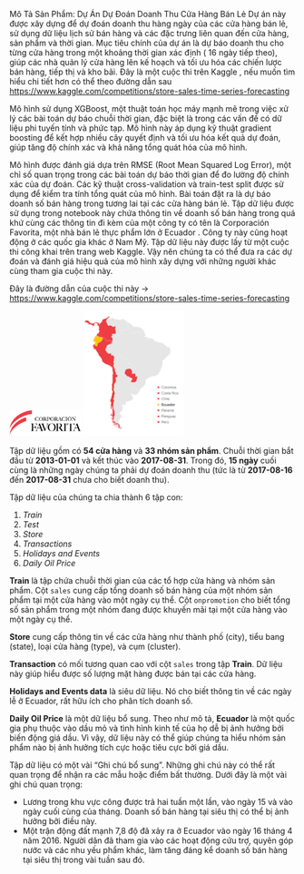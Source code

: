 Mô Tả Sản Phẩm: Dự Án Dự Đoán Doanh Thu Cửa Hàng Bán Lẻ
Dự án này được xây dựng để dự đoán doanh thu hàng ngày của các cửa hàng bán lẻ, sử dụng dữ liệu lịch sử bán hàng và các đặc trưng liên quan đến cửa hàng, sản phẩm và thời gian.
Mục tiêu chính của dự án là dự báo doanh thu cho từng cửa hàng trong một khoảng thời gian xác định ( 16 ngày tiếp theo),
giúp các nhà quản lý cửa hàng lên kế hoạch và tối ưu hóa các chiến lược bán hàng, tiếp thị và kho bãi.
Đây là một cuộc thi trên Kaggle , nếu muốn tìm hiểu chi tiết hơn có thể theo đường dẫn sau https://www.kaggle.com/competitions/store-sales-time-series-forecasting

Mô hình sử dụng XGBoost, một thuật toán học máy mạnh mẽ trong việc xử lý các bài toán dự báo chuỗi thời gian, đặc biệt là trong các vấn đề có dữ liệu phi tuyến tính và phức tạp.
Mô hình này áp dụng kỹ thuật gradient boosting để kết hợp nhiều cây quyết định và tối ưu hóa kết quả dự đoán, giúp tăng độ chính xác và khả năng tổng quát hóa của mô hình.

Mô hình được đánh giá dựa trên RMSE (Root Mean Squared Log Error), một chỉ số quan trọng trong các bài toán dự báo thời gian để đo lường độ chính xác của dự đoán.
Các kỹ thuật cross-validation và train-test split được sử dụng để kiểm tra tính tổng quát của mô hình.
Bài toán đặt ra là dự báo doanh số bán hàng trong tương lai tại các cửa hàng bán lẻ. Tập dữ liệu được sử dụng trong notebook này chứa thông tin về doanh số bán hàng trong quá khứ cùng các thông tin đi kèm của một công ty có tên là Corporación Favorita, một nhà bán lẻ thực phẩm lớn ở Ecuador . Công ty này cũng hoạt động ở các quốc gia khác ở Nam Mỹ. Tập dữ liệu này được lấy từ một cuộc thi công khai trên trang web Kaggle. Vậy nên chúng ta có thể đưa ra các dự đoán và đánh giá hiệu quả của mô hình xây dựng với những người khác cùng tham gia cuộc thi này.

Đây là đường dẫn của cuộc thi này -> https://www.kaggle.com/competitions/store-sales-time-series-forecasting


<img src="https://raw.githubusercontent.com/EkremBayar/Kaggle/refs/heads/main/Images/CF.png" width="25%" />
<img src="https://raw.githubusercontent.com/EkremBayar/Kaggle/refs/heads/main/Images/CF1.jpg" width="35%" />


Tập dữ liệu gồm có **54 cửa hàng** và **33 nhóm sản phẩm**. Chuỗi thời gian bắt đầu từ **2013-01-01** và kết thúc vào **2017-08-31**. Trong đó, **15 ngày** cuối cùng là những ngày chúng ta phải dự đoán doanh thu (tức là từ **2017-08-16** đến **2017-08-31** chưa cho biết doanh thu).

Tập dữ liệu của chúng ta chia thành 6 tập con:

1. _Train_
2. _Test_
3. _Store_
4. _Transactions_
5. _Holidays and Events_
6. _Daily Oil Price_

**Train** là tập chứa chuỗi thời gian của các tổ hợp cửa hàng và nhóm sản phẩm. Cột `sales` cung cấp tổng doanh số bán hàng của một nhóm sản phẩm tại một cửa hàng vào một ngày cụ thể. Cột `onpromotion` cho biết tổng số sản phẩm trong một nhóm đang được khuyến mãi tại một cửa hàng vào một ngày cụ thể.

**Store** cung cấp thông tin về các cửa hàng như thành phố (city), tiểu bang (state), loại cửa hàng (type), và cụm (cluster).

**Transaction** có mối tương quan cao với cột `sales` trong tập **Train**. Dữ liệu này giúp hiểu được số lượng mặt hàng được bán tại các cửa hàng.

**Holidays and Events data** là siêu dữ liệu. Nó cho biết thông tin về các ngày lễ ở Ecuador, rất hữu ích cho phân tích doanh số.

**Daily Oil Price** là một dữ liệu bổ sung. Theo như mô tả, **Ecuador** là một quốc gia phụ thuộc vào dầu mỏ và tình hình kinh tế của họ dễ bị ảnh hưởng bởi biến động giá dầu. Vì vậy, dữ liệu này có thể giúp chúng ta hiểu nhóm sản phẩm nào bị ảnh hưởng tích cực hoặc tiêu cực bởi giá dầu.

Tập dữ liệu có một vài “Ghi chú bổ sung”. Những ghi chú này có thể rất quan trọng để nhận ra các mẫu hoặc điểm bất thường. Dưới đây là một vài ghi chú quan trọng:
- Lương trong khu vực công được trả hai tuần một lần, vào ngày 15 và vào ngày cuối cùng của tháng. Doanh số bán hàng tại siêu thị có thể bị ảnh hưởng bởi điều này.
- Một trận động đất mạnh 7,8 độ đã xảy ra ở Ecuador vào ngày 16 tháng 4 năm 2016. Người dân đã tham gia vào các hoạt động cứu trợ, quyên góp nước và các nhu yếu phẩm khác, làm tăng đáng kể doanh số bán hàng tại siêu thị trong vài tuần sau đó.

